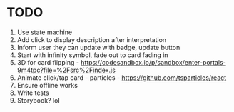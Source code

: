 # TODO

1. Use state machine
1. Add click to display description after interpretation
1. Inform user they can update with badge, update button
1. Start with infinity symbol, fade out to card fading in
1. 3D for card flipping - https://codesandbox.io/p/sandbox/enter-portals-9m4tpc?file=%2Fsrc%2Findex.js
1. Animate click/tap card - particles - https://github.com/tsparticles/react
1. Ensure offline works
1. Write tests
1. Storybook? lol
